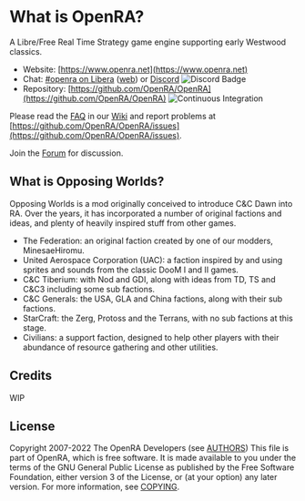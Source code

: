 # What is OpenRA?

A Libre/Free Real Time Strategy game engine supporting early Westwood classics.

* Website: [https://www.openra.net](https://www.openra.net)
* Chat: [#openra on Libera](ircs://irc.libera.chat:6697/openra) ([web](https://web.libera.chat/#openra)) or [Discord](https://discord.openra.net) ![Discord Badge](https://discordapp.com/api/guilds/153649279762694144/widget.png)
* Repository: [https://github.com/OpenRA/OpenRA](https://github.com/OpenRA/OpenRA) ![Continuous Integration](https://github.com/OpenRA/OpenRA/workflows/Continuous%20Integration/badge.svg)

Please read the [FAQ](https://github.com/OpenRA/OpenRA/wiki/FAQ) in our [Wiki](https://github.com/OpenRA/OpenRA/wiki) and report problems at [https://github.com/OpenRA/OpenRA/issues](https://github.com/OpenRA/OpenRA/issues).

Join the [Forum](https://forum.openra.net/) for discussion.

## What is Opposing Worlds?

Opposing Worlds is a mod originally conceived to introduce C&C Dawn into RA. Over the years, it has incorporated a number of original factions and ideas, and plenty of heavily inspired stuff from other games.

* The Federation: an original faction created by one of our modders, MinesaeHiromu.
* United Aerospace Corporation (UAC): a faction inspired by and using sprites and sounds from the classic DooM I and II games.
* C&C Tiberium: with Nod and GDI, along with ideas from TD, TS and C&C3 including some sub factions.
* C&C Generals: the USA, GLA and China factions, along with their sub factions. 
* StarCraft: the Zerg, Protoss and the Terrans, with no sub factions at this stage.
* Civilians: a support faction, designed to help other players with their abundance of resource gathering and other utilities.

## Credits

WIP

## License
Copyright 2007-2022 The OpenRA Developers (see [AUTHORS](https://github.com/OpenRA/OpenRA/blob/bleed/AUTHORS))
This file is part of OpenRA, which is free software. It is made
available to you under the terms of the GNU General Public License
as published by the Free Software Foundation, either version 3 of
the License, or (at your option) any later version. For more
information, see [COPYING](https://github.com/OpenRA/OpenRA/blob/bleed/COPYING).
